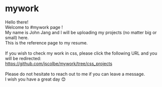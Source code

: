 # mywork

Hello there! <br>
Welcome to #mywork page ! <br>
My name is John Jang and I will be uploading my projects (no matter big or small) here. <br>
This is the reference page to my resume. <br>
<br>
If you wish to check my work in css, please click the following URL and you will be redirected:<br>
https://github.com/jscolbe/mywork/tree/css_projects <br>
<br>
Please do not hesitate to reach out to me if you can leave a message. <br>
I wish you have a great day 😊
